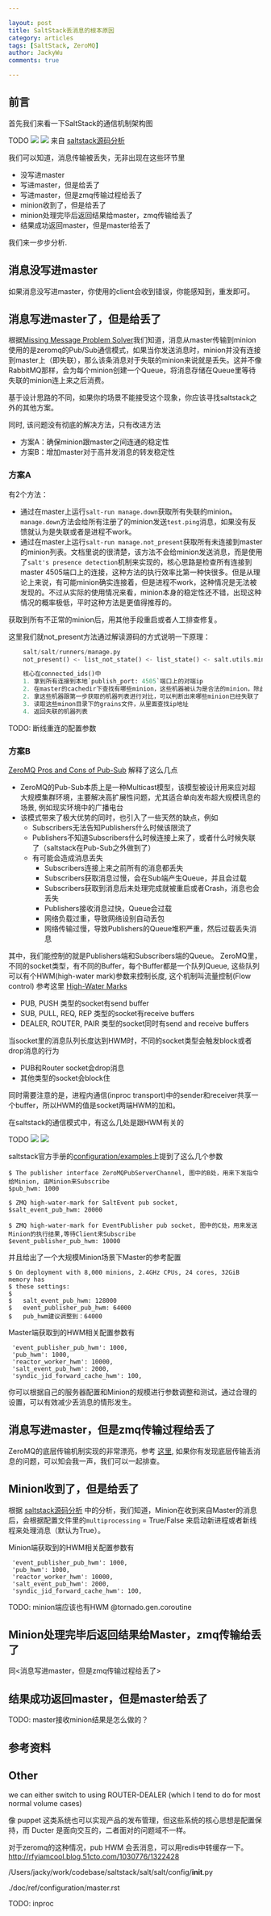 ```yaml
---

layout: post
title: SaltStack丢消息的根本原因
category: articles
tags: [SaltStack, ZeroMQ]
author: JackyWu
comments: true

---
```

## 前言

首先我们来看一下SaltStack的通信机制架构图

TODO
![](../images/saltstack/saltstack_event_arch.jpg)
![](/images/saltstack/saltstack_event_arch.jpg)
来自 [saltstack源码分析][]

我们可以知道，消息传输被丢失，无非出现在这些环节里

- 没写进master
- 写进master，但是给丢了
- 写进master，但是zmq传输过程给丢了
- minion收到了，但是给丢了
- minion处理完毕后返回结果给master，zmq传输给丢了
- 结果成功返回master，但是master给丢了

我们来一步步分析.

## 消息没写进master

如果消息没写进master，你使用的client会收到错误，你能感知到，重发即可。

## 消息写进master了，但是给丢了

根据[Missing Message Problem Solver][]我们知道，消息从master传输到minion使用的是zeromq的Pub/Sub通信模式，如果当你发送消息时，minion并没有连接到master上（即失联），那么该条消息对于失联的minion来说就是丢失。这并不像RabbitMQ那样，会为每个minion创建一个Queue，将消息存储在Queue里等待失联的minion连上来之后消费。

基于设计思路的不同，如果你的场景不能接受这个现象，你应该寻找saltstack之外的其他方案。

同时, 该问题没有彻底的解决方法，只有改进方法

- 方案A：确保minion跟master之间连通的稳定性
- 方案B：增加master对于高并发消息的转发稳定性

### 方案A

有2个方法：

- 通过在master上运行`salt-run manage.down`获取所有失联的minion。`manage.down`方法会给所有注册了的minion发送`test.ping`消息，如果没有反馈就认为是失联或者是进程不work。
- 通过在master上运行`salt-run manage.not_present`获取所有未连接到master的minion列表。文档里说的很清楚，该方法不会给minion发送消息，而是使用了`salt's presence detection`机制来实现的，核心思路是检查所有连接到master 4505端口上的连接，这种方法的执行效率比第一种快很多。但是从理论上来说，有可能minion确实连接着，但是进程不work，这种情况是无法被发现的。不过从实际的使用情况来看，minion本身的稳定性还不错，出现这种情况的概率极低，平时这种方法是更值得推荐的。

获取到所有不正常的minion后，用其他手段重启或者人工排查修复。

这里我们就not_present方法通过解读源码的方式说明一下原理：

```Python
    salt/salt/runners/manage.py
    not_present() <- list_not_state() <- list_state() <- salt.utils.minions.CkMinions.connected_ids()

    核心在connected_ids()中
    1. 拿到所有连接到本地`publish_port: 4505`端口上的对端ip
    2. 在master的cachedir下查找有哪些minion，这些机器被认为是合法的minion，除此之外的机器不被承认为minion
    2. 拿这些机器跟第一步获取的机器列表进行对比，可以判断出来哪些minion已经失联了
    3. 读取这些minon目录下的grains文件，从里面查找ip地址
    4. 返回失联的机器列表
```

TODO: 断线重连的配置参数

### 方案B

[ZeroMQ Pros and Cons of Pub-Sub](http://zguide.zeromq.org/page:all#Pros-and-Cons-of-Pub-Sub) 解释了这么几点

- ZeroMQ的Pub-Sub本质上是一种Multicast模型，该模型被设计用来应对超大规模集群环境，主要解决高扩展性问题，尤其适合单向发布超大规模讯息的场景, 例如现实环境中的广播电台
- 该模式带来了极大优势的同时，也引入了一些天然的缺点，例如
    - Subscribers无法告知Publishers什么时候该限流了
    - Publishers不知道Subscribers什么时候连接上来了，或者什么时候失联了（saltstack在Pub-Sub之外做到了）
    - 有可能会造成消息丢失
        - Subscribers连接上来之前所有的消息都丢失
        - Subscribers获取消息过慢，会在Sub端产生Queue，并且会过载
        - Subscribers获取到消息后未处理完成就被重启或者Crash，消息也会丢失
        - Publishers接收消息过快，Queue会过载
        - 网络负载过重，导致网络设别自动丢包
        - 网络传输过慢，导致Publishers的Queue堆积严重，然后过载丢失消息

其中，我们能控制的就是Publishers端和Subscribers端的Queue。
ZeroMQ里，不同的socket类型，有不同的Buffer，每个Buffer都是一个队列Queue, 这些队列可以有个HWM(high-water mark)参数来控制长度, 这个机制叫流量控制(Flow control)
参考这里 [High-Water Marks](http://zguide.zeromq.org/page:all#High-Water-Marks)

- PUB, PUSH 类型的socket有send buffer
- SUB, PULL, REQ, REP 类型的socket有receive buffers
- DEALER, ROUTER, PAIR 类型的socket同时有send and receive buffers

当socket里的消息队列长度达到HWM时，不同的socket类型会触发block或者drop消息的行为

- PUB和Router socket会drop消息
- 其他类型的socket会block住

同时需要注意的是，进程内通信(inproc transport)中的sender和receiver共享一个buffer，所以HWM的值是socket两端HWM的加和。

在saltstack的通信模式中，有这么几处是跟HWM有关的

TODO
![](../images/saltstack/hwm_component.png)
![](/images/saltstack/hwm_component.png)


saltstack官方手册的[configuration/examples](https://docs.saltstack.com/en/latest/ref/configuration/examples.html)上提到了这么几个参数

    $ The publisher interface ZeroMQPubServerChannel, 图中的B处，用来下发指令给Minion, 由Minion来Subscribe
    $pub_hwm: 1000

    $ ZMQ high-water-mark for SaltEvent pub socket, 
    $salt_event_pub_hwm: 20000

    $ ZMQ high-water-mark for EventPublisher pub socket, 图中的C处，用来发送Minion的执行结果,等待Client来Subscribe
    $event_publisher_pub_hwm: 10000

并且给出了一个大规模Minion场景下Master的参考配置

    $ On deployment with 8,000 minions, 2.4GHz CPUs, 24 cores, 32GiB memory has
    $ these settings:
    $
    $   salt_event_pub_hwm: 128000
    $   event_publisher_pub_hwm: 64000
    $   pub_hwm建议调整到：64000

Master端获取到的HWM相关配置参数有

     'event_publisher_pub_hwm': 1000,
     'pub_hwm': 1000,
     'reactor_worker_hwm': 10000,
     'salt_event_pub_hwm': 2000,
     'syndic_jid_forward_cache_hwm': 100,


你可以根据自己的服务器配置和Minion的规模进行参数调整和测试，通过合理的设置，可以有效减少丢消息的情形发生。


## 消息写进master，但是zmq传输过程给丢了

ZeroMQ的底层传输机制实现的非常漂亮，参考 [这里](http://zeromq.org/area:whitepapers), 如果你有发现底层传输丢消息的问题，可以知会我一声，我们可以一起排查。


## Minion收到了，但是给丢了

根据 [saltstack源码分析][] 中的分析，我们知道，Minion在收到来自Master的消息后，会根据配置文件里的`multiprocessing` = True/False 来启动新进程或者新线程来处理消息（默认为True）。


Minion端获取到的HWM相关配置参数有

     'event_publisher_pub_hwm': 1000,
     'pub_hwm': 1000,
     'reactor_worker_hwm': 10000,
     'salt_event_pub_hwm': 2000,
     'syndic_jid_forward_cache_hwm': 100,


TODO: minion端应该也有HWM
@tornado.gen.coroutine

## Minion处理完毕后返回结果给Master，zmq传输给丢了

同<消息写进master，但是zmq传输过程给丢了>

## 结果成功返回master，但是master给丢了

TODO: master接收minion结果是怎么做的？

## 参考资料

[Missing Message Problem Solver]:http://zguide.zeromq.org/page:all#Missing-Message-Problem-Solver
[saltstack源码分析]: http://jackywu.github.io/articles/saltstack%E6%BA%90%E7%A0%81%E5%88%86%E6%9E%90/

## Other 

we can either switch to using ROUTER-DEALER (which I tend to do for most normal volume cases)

像 puppet 这类系统也可以实现产品的发布管理，但这些系统的核心思想是配置保持，而 Ducter 是面向交互的，二者面对的问题域不一样。

对于zeromq的这种情况，pub HWM 会丢消息，可以用redis中转缓存一下。
http://rfyiamcool.blog.51cto.com/1030776/1322428

/Users/jacky/work/codebase/saltstack/salt/salt/config/__init__.py


./doc/ref/configuration/master.rst

TODO: inproc
